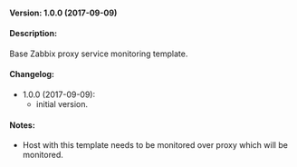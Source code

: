 #### Version: 1.0.0 (2017-09-09)

#### Description:
Base Zabbix proxy service monitoring template.

#### Changelog:
- 1.0.0 (2017-09-09):
  - initial version.

#### Notes:
* Host with this template needs to be monitored over proxy which will be monitored.